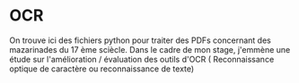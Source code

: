 # OCR
On trouve ici des fichiers python pour traiter des PDFs concernant des mazarinades du 17 ème sciècle.
Dans le cadre de mon stage, j'emmène une étude sur l'amélioration / évaluation des outils d'OCR ( Reconnaissance optique de caractère ou reconnaissance de texte)
